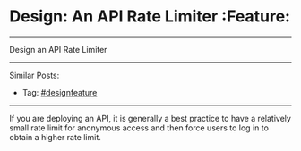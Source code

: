 # Design: An API Rate Limiter     :Feature:


---

Design an API Rate Limiter  

---

Similar Posts:  
-   Tag: [#designfeature](https://code.dennyzhang.com/tag/designfeature)

---

If you are deploying an API, it is generally a best practice to have a relatively small rate limit for anonymous access and then force users to log in to obtain a higher rate limit.